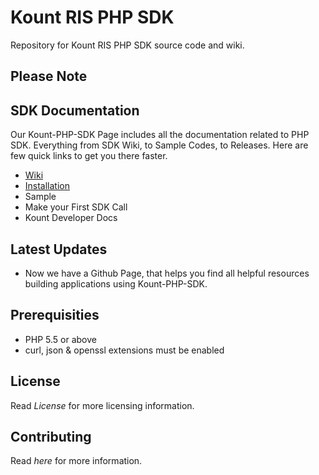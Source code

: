 # Kount RIS PHP SDK 
Repository for Kount RIS PHP SDK source code and wiki.

## Please Note

## SDK Documentation
Our Kount-PHP-SDK Page includes all the documentation related to PHP SDK. Everything from SDK Wiki, to Sample Codes, to Releases. Here are few quick links to get you there faster.
* [Wiki](https://github.com/Kount/kount-ris-php-sdk/wiki)
* [Installation](https://github.com/Kount/kount-ris-php-sdk/wiki/Installation)
* Sample
* Make your First SDK Call
* Kount Developer Docs

## Latest Updates
* Now we have a Github Page, that helps you find all helpful resources building applications using Kount-PHP-SDK.

## Prerequisities
* PHP 5.5 or above
* curl, json & openssl extensions must be enabled

## License
Read *License* for more licensing information.

## Contributing
Read *here* for more information.

